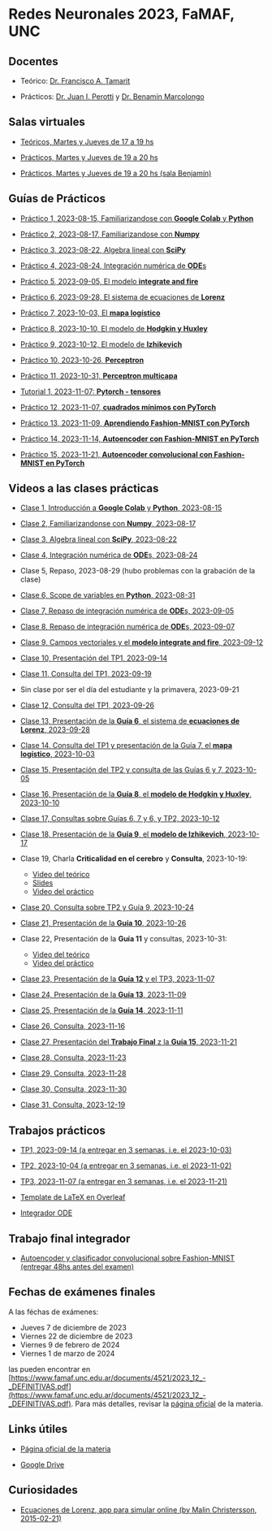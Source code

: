 # Redes Neuronales 2023, FaMAF, UNC

## Docentes

* Teórico: [Dr. Francisco A. Tamarit](mailto:francisco.tamarit@unc.edu.ar)

* Prácticos: [Dr. Juan I. Perotti](mailto:juan.perotti@unc.edu.ar) y [Dr. Benamín Marcolongo](mailto:benjaminmarcolongo@unc.edu.ar)

## Salas virtuales

* [Teóricos, Martes y Jueves de 17 a 19 hs](https://meet.google.com/mzi-bvbq-fch)

* [Prácticos, Martes y Jueves de 19 a 20 hs](https://meet.google.com/mxn-kaid-oxe)

* [Prácticos, Martes y Jueves de 19 a 20 hs (sala Benjamín)](https://meet.google.com/kcg-grrz-qin)

## Guías de Prácticos

* [Práctico 1, 2023-08-15, Familiarizandose con **Google Colab** y **Python**](https://colab.research.google.com/drive/1CYy-_uAJmKVGTQa_9X1fg6prJ3wSITLd?usp=sharing)

* [Práctico 2, 2023-08-17, Familiarizandose con **Numpy**](https://colab.research.google.com/drive/11RaUdM1M3J8e8eDuUyF8NHWOSDg1BcZF?usp=drive_link)

* [Práctico 3, 2023-08-22, Algebra lineal con **SciPy**](https://colab.research.google.com/drive/1wDf3TKlNRAQSwNnSWMkBRU0akWSYj5FJ?usp=drive_link)

* [Práctico 4, 2023-08-24, Integración numérica de **ODE**s](https://colab.research.google.com/drive/1HU6zDd6cAyUIBsK-MDTevFCC2MZnQgkG?usp=drive_link)

* [Práctico 5, 2023-09-05, El modelo **integrate and fire**](https://colab.research.google.com/drive/17atccOmbVA5gGkfh6m9C3N5HQHUCiItZ?usp=drive_link)

* [Práctico 6, 2023-09-28, El sistema de ecuaciones de **Lorenz**](https://colab.research.google.com/drive/1YJGRStaSeM-Fy3aQEu8TJe2Cr15B2Zm_?usp=drive_link)

* [Práctico 7, 2023-10-03, El **mapa logístico**](https://colab.research.google.com/drive/1FYhG0zPQZ_ivhN8bP9tbWzkhPB2HYoux?usp=drive_link)

* [Práctico 8, 2023-10-10, El modelo de **Hodgkin y Huxley**](https://colab.research.google.com/drive/1wzXd6o-Z1vlT_LdHnhEExGf5NIxCkXRm?usp=drive_link)

* [Práctico 9, 2023-10-12, El modelo de **Izhikevich**](https://colab.research.google.com/drive/1aEqZLJMZ1cPU7Ll9SLhIE0mt2g9MZWNL?usp=drive_link)

* [Práctico 10, 2023-10-26, **Perceptron**](https://colab.research.google.com/drive/1OD22scxxLZJqvb_xAVDDYCqet_LDtqix?usp=drive_link)

* [Práctico 11, 2023-10-31, **Perceptron multicapa**](https://colab.research.google.com/drive/1MKwuCx5Ka8yda4FTjbRRd4uLsJq6MglV?usp=drive_link)

* [Tutorial 1, 2023-11-07: **Pytorch - tensores**](https://colab.research.google.com/drive/1rZ2rG0lYGRyGJEl_vd3YE-LnT2lphXah?usp=drive_link)

* [Práctico 12, 2023-11-07, **cuadrados mínimos con PyTorch**](https://colab.research.google.com/drive/1nZKrn9STHsoilRPor_FSRD4_cpbeXwjZ?usp=drive_link)

* [Práctico 13, 2023-11-09, **Aprendiendo Fashion-MNIST con PyTorch**](https://colab.research.google.com/drive/1ES5A3hZD-xPJi_nvmfuqU4vOkhl8ANcd?usp=drive_link) 

* [Práctico 14, 2023-11-14, **Autoencoder con Fashion-MNIST en PyTorch**](https://colab.research.google.com/drive/16qNP98avr9z3_FS9E9qAUM37nDYXp_oc?usp=drive_link) 

* [Práctico 15, 2023-11-21, **Autoencoder convolucional con Fashion-MNIST en PyTorch**](https://colab.research.google.com/drive/1nNpMztieydqLLiHj31LIOMcOJZbCOax6?usp=drive_link)

## Videos a las clases prácticas

* [Clase 1, Introducción a **Google Colab** y **Python**, 2023-08-15](https://drive.google.com/file/d/1kl8s4BNuuhR2n6NqIJ3RNHmXHDtwoGGN/view?usp=drive_link)

* [Clase 2, Familiarizandonse con **Numpy**, 2023-08-17](https://drive.google.com/file/d/1W9JbgvFru2LdE485-nGU4H11lPcjsD9E/view?usp=drive_link)

* [Clase 3, Algebra lineal con **SciPy**, 2023-08-22](https://drive.google.com/file/d/16rPPPvqdl2Zt4BRgTm0miYkuV-xbfwBD/view?usp=drive_link)

* [Clase 4, Integración numérica de **ODE**s, 2023-08-24](https://drive.google.com/file/d/1Sj5RhlrXO46znMTwULFRa9kr23cVLoRM/view?usp=drive_link)

* Clase 5, Repaso, 2023-08-29 (hubo problemas con la grabación de la clase)

* [Clase 6, Scope de variables en **Python**, 2023-08-31](https://drive.google.com/file/d/1vx8Po6L1nsjGgbPAe6yz6ubPil8HyDLK/view?usp=sharing)

* [Clase 7, Repaso de integración numérica de **ODE**s, 2023-09-05](https://drive.google.com/file/d/1spJoBDjx1t50FPkIJs3eiYPXKQ-gjT2I/view?usp=sharing)

* [Clase 8, Repaso de integración numérica de **ODE**s, 2023-09-07](https://drive.google.com/file/d/1r3u35Mrx1k90hx5ZVC_h9_G_V4QByhRn/view?usp=sharing)

* [Clase 9, Campos vectoriales y el **modelo integrate and fire**, 2023-09-12](https://drive.google.com/file/d/1I_GK_BtLtgXGn23KXskZmQtangvsXn7L/view?usp=drive_link)

* [Clase 10, Presentación del TP1, 2023-09-14](https://drive.google.com/file/d/1D5u76ui_7u233wwA-jTgGIab9MTprL8c/view?usp=drive_link)

* [Clase 11, Consulta del TP1, 2023-09-19](https://drive.google.com/file/d/13zM8qMz0Y8X3TSC-JNfpBV1NR0hTteA_/view?usp=sharing)

* Sin clase por ser el día del estudiante y la primavera, 2023-09-21

* [Clase 12, Consulta del TP1, 2023-09-26](https://drive.google.com/file/d/1wQBKMJEpCH2ZMNW32-u2G8b4DCVlbDvg/view?usp=drive_link)

* [Clase 13, Presentación de la **Guía 6**, el sistema de **ecuaciones de Lorenz**, 2023-09-28](https://drive.google.com/file/d/1VjMTSNKkUu_azxrmnBvx4xOhoMedlzGR/view?usp=drive_link)

* [Clase 14, Consulta del TP1 y presentación de la Guía 7, el **mapa logístico**, 2023-10-03](https://drive.google.com/file/d/1BbNI-cj9JN4eDK_r9Pm_e3OlqoIyDNxD/view?usp=drive_link)

* [Clase 15, Presentación del TP2 y consulta de las Guías 6 y 7, 2023-10-05](https://drive.google.com/file/d/1YaK10IHm6JnfE8C6L9JdTRX_usOkHYBo/view?usp=drive_link)

* [Clase 16, Presentación de la **Guía 8**, el **modelo de Hodgkin y Huxley**, 2023-10-10](https://drive.google.com/file/d/1HXd3PFajieBRWiovktP3yawSnxsuRrzE/view?usp=drive_link)

* [Clase 17, Consultas sobre Guías 6, 7 y 6, y TP2, 2023-10-12](https://drive.google.com/file/d/1-9kDX-92_ID6mrp2zA4dku1-5Vb6gTV9/view?usp=sharing)

* [Clase 18, Presentación de la **Guía 9**, el **modelo de Izhikevich**, 2023-10-17](https://drive.google.com/file/d/11v49g6XJ6cn5G5eVjpS9_aci6eON0_bv/view?usp=share_link)

* Clase 19, Charla **Criticalidad en el cerebro** y **Consulta**, 2023-10-19:
    * [Video del teórico](https://drive.google.com/file/d/19FuZZO2i-X39QzfarMbzbVU1Q1SeHm8d/view?usp=sharing) 
    * [Slides](https://docs.google.com/presentation/d/1HrqO_ZRlRCdz8EGvo-76jgkcMuWqy05bjcYXtUOeZM8/edit?usp=sharing)
    * [Video del práctico](https://drive.google.com/file/d/1fNzU5MgNNY1Jlkh56JVdxsogHU7en9lM/view?usp=sharing)

* [Clase 20, Consulta sobre TP2 y Guía 9, 2023-10-24](https://drive.google.com/file/d/1zkZepMwvOvCekL8u24bAm7v87o9lNx9h/view?usp=drive_link)

* [Clase 21, Presentación de la **Guía 10**, 2023-10-26](https://drive.google.com/file/d/1toZ8OoN03BNRbubL4XRvMOOV3CyjuFxk/view?usp=drive_link)

* Clase 22, Presentación de la **Guía 11** y consultas, 2023-10-31: 
    * [Video del teórico](https://drive.google.com/file/d/1Nr8RWB-UEWXgQslhbcyxR1TWeBg0cZ8B/view?usp=drive_link) 
    * [Video del práctico](https://drive.google.com/file/d/168MaH8BIzl_mMqWq6YYDc9Wz_J70MPca/view?usp=drive_link)

* [Clase 23, Presentación de la **Guía 12** y el TP3, 2023-11-07](https://drive.google.com/file/d/1ZI3JcJL5F41sLTcY0_orgGoHuZw1BO9s/view?usp=drive_link)

* [Clase 24, Presentación de la **Guía 13**, 2023-11-09](https://drive.google.com/file/d/12arMHjJQXtQixVsp2z-JYNX5WC5wLoEX/view?usp=drive_link)

* [Clase 25, Presentación de la **Guía 14**, 2023-11-11](https://drive.google.com/file/d/1i8bN-KLXKV6SIgGlUpZGMxFt1kwuA3Ug/view?usp=drive_link)

* [Clase 26, Consulta, 2023-11-16](https://drive.google.com/file/d/1bEd7d39p_UPyfrugjV7TfpacpUc9V0SM/view?usp=drive_link)

* [Clase 27, Presentación del **Trabajo Final** z la **Guía 15**, 2023-11-21](https://drive.google.com/file/d/1A3Hl-eBCEP2u9VWBgx3wK4-9g-Cc1dyq/view?usp=drive_link)

* [Clase 28, Consulta, 2023-11-23](https://drive.google.com/file/d/1RKHhFm8JPszNphd_ImdcV4WjgerGkmYy/view?usp=drive_link)

* [Clase 29, Consulta, 2023-11-28](https://drive.google.com/file/d/1umUxN2_vqbc3slx6Kn2yBbgexdF1a06v/view?usp=drive_link)

* [Clase 30, Consulta, 2023-11-30](https://drive.google.com/file/d/1KJt8-sVA9Jc-ui_HWveYun6a8TDcl6H8/view?usp=drive_link)

* [Clase 31, Consulta, 2023-12-19](https://drive.google.com/file/d/1V4Wv-L4OLgFn6wo3sntEhaTB9Xs4BYvz/view?usp=drive_link)

## Trabajos prácticos

* [TP1, 2023-09-14 (a entregar en 3 semanas, i.e. el 2023-10-03)](https://github.com/jipphysics/redes-neuronales-2023/blob/main/tp1-2023.pdf)

* [TP2, 2023-10-04 (a entregar en 3 semanas, i.e. el 2023-11-02)](https://github.com/jipphysics/redes-neuronales-2023/blob/main/tp2-2023.pdf)

* [TP3, 2023-11-07 (a entregar en 3 semanas, i.e. el 2023-11-21)](https://github.com/jipphysics/redes-neuronales-2023/blob/main/tp3-2023.pdf)

* [Template de LaTeX en Overleaf](https://www.overleaf.com/read/pxntsyhfrkwp)

* [Integrador ODE](https://github.com/jipphysics/redes-neuronales-2023/blob/main/ode.py)

## Trabajo final integrador

* [Autoencoder y clasificador convolucional sobre Fashion-MNIST (entregar 48hs antes del examen)](https://github.com/jipphysics/redes-neuronales-2023/blob/main/tf-2023.pdf)

## Fechas de exámenes finales

A las féchas de exámenes: 

* Jueves 7 de diciembre de 2023
* Viernes 22 de diciembre de 2023
* Viernes 9 de febrero de 2024
* Viernes 1 de marzo de 2024

las pueden encontrar en [https://www.famaf.unc.edu.ar/documents/4521/2023_12_-_DEFINITIVAS.pdf](https://www.famaf.unc.edu.ar/documents/4521/2023_12_-_DEFINITIVAS.pdf).
Para más detalles, revisar la [página oficial](https://www.famaf.unc.edu.ar/~ftamarit/redes2023/) de la materia.

## Links útiles

* [Página oficial de la materia](https://www.famaf.unc.edu.ar/~ftamarit/redes2023/)

* [Google Drive](https://drive.google.com/drive/folders/1n97OOz2s0CceJ2_PAs0VTKDUw80xn7La?usp=sharing)

## Curiosidades

* [Ecuaciones de Lorenz, app para simular online (by Malin Christersson, 2015-02-21)](http://www.malinc.se/m/Lorenz.php)
